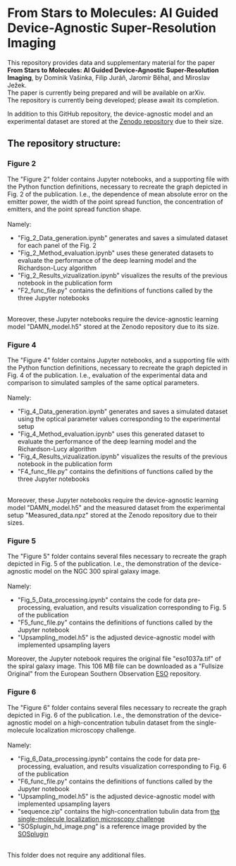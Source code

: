 # From Stars to Molecules: AI Guided Device-Agnostic Super-Resolution Imaging

This repository provides data and supplementary material for the paper **From Stars to Molecules: AI Guided Device-Agnostic Super-Resolution Imaging**, by Dominik Vašinka, Filip Juráň, Jaromír Běhal, and Miroslav Ježek. <br>
The paper is currently being prepared and will be available on arXiv. <br>
The repository is currently being developed; please await its completion.

In addition to this GitHub repository, the device-agnostic model and an experimental dataset are stored at the [Zenodo repository](https://zenodo.org/records/14641652) due to their size.

## The repository structure:
### Figure 2
The "Figure 2" folder contains Jupyter notebooks, and a supporting file with the Python function definitions, necessary to recreate the graph depicted in Fig. 2 of the publication. I.e., the dependence of mean absolute error on the emitter power, the width of the point spread function, the concentration of emitters, and the point spread function shape. <br><br>
Namely:
- "Fig_2_Data_generation.ipynb" generates and saves a simulated dataset for each panel of the Fig. 2
- "Fig_2_Method_evaluation.ipynb" uses these generated datasets to evaluate the performance of the deep learning model and the Richardson-Lucy algorithm
- "Fig_2_Results_vizualization.ipynb" visualizes the results of the previous notebook in the publication form
- "F2_func_file.py" contains the definitions of functions called by the three Jupyter notebooks
<br>
Moreover, these Jupyter notebooks require the device-agnostic learning model "DAMN_model.h5" stored at the Zenodo repository due to its size.

### Figure 4
The "Figure 4" folder contains Jupyter notebooks, and a supporting file with the Python function definitions, necessary to recreate the graph depicted in Fig. 4 of the publication. I.e., evaluation of the experimental data and comparison to simulated samples of the same optical parameters. <br><br>
Namely:
- "Fig_4_Data_generation.ipynb" generates and saves a simulated dataset using the optical parameter values corresponding to the experimental setup
- "Fig_4_Method_evaluation.ipynb" uses this generated dataset to evaluate the performance of the deep learning model and the Richardson-Lucy algorithm
- "Fig_4_Results_vizualization.ipynb" visualizes the results of the previous notebook in the publication form
- "F4_func_file.py" contains the definitions of functions called by the three Jupyter notebooks
<br>
Moreover, these Jupyter notebooks require the device-agnostic learning model "DAMN_model.h5" and the measured dataset from the experimental setup "Measured_data.npz" stored at the Zenodo repository due to their sizes.

### Figure 5
The "Figure 5" folder contains several files necessary to recreate the graph depicted in Fig. 5 of the publication. I.e., the demonstration of the device-agnostic model on the NGC 300 spiral galaxy image. <br><br>
Namely:
- "Fig_5_Data_processing.ipynb" contains the code for data pre-processing, evaluation, and results visualization corresponding to Fig. 5 of the publication
- "F5_func_file.py" contains the definitions of functions called by the Jupyter notebook
- "Upsampling_model.h5" is the adjusted device-agnostic model with implemented upsampling layers <br>

Moreover, the Jupyter notebook requires the original file "eso1037a.tif" of the spiral galaxy image. This 106 MB file can be downloaded as a "Fullsize Original" from the European Southern Observation [ESO](https://eso.org/public/images/eso1037a/) repository.

### Figure 6
The "Figure 6" folder contains several files necessary to recreate the graph depicted in Fig. 6 of the publication. I.e., the demonstration of the device-agnostic model on a high-concentration tubulin dataset from the single-molecule localization microscopy challenge. <br><br>
Namely:
- "Fig_6_Data_processing.ipynb" contains the code for data pre-processing, evaluation, and results visualization corresponding to Fig. 6 of the publication
- "F6_func_file.py" contains the definitions of functions called by the Jupyter notebook
- "Upsampling_model.h5" is the adjusted device-agnostic model with implemented upsampling layers
- "sequence.zip" contains the high-concentration tubulin data from [the single-molecule localization microscopy challenge](https://srm.epfl.ch/srm/dataset/challenge-2D-real/Real_High_Density/index.html)
- "SOSplugin_hd_image.png" is a reference image provided by the [SOSplugin](https://smal.ws/wp/software/sosplugin/)
<br>
This folder does not require any additional files.
